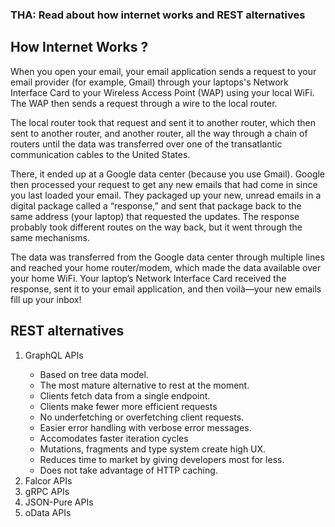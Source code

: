 ### THA: Read about how internet works and REST alternatives

## How Internet Works ? 
<p>When you open your email, your email application sends a request to your email provider (for example, Gmail) through your laptops's Network Interface Card to your Wireless
  Access Point (WAP) using your local WiFi. The WAP then sends a request through a wire to the local router.</p>
  
<p>The local router took that request and sent it to another router, which then sent to another router, and another router, all the way through a chain of routers until the 
  data was transferred over one of the transatlantic communication cables to the United States. </p>  
  
<p>There, it ended up at a Google data center (because you use Gmail). Google then processed your request to get any new emails that had come in since you last loaded your
  email. They packaged up your new, unread emails in a digital package called a “response,” and sent that package back to the same address (your laptop) that requested the
  updates. The response probably took different routes on the way back, but it went through the same mechanisms.</p>  
  
<p>The data was transferred from the Google data center through multiple lines and reached your home router/modem, which made the data available over your home WiFi. 
  Your laptop’s Network Interface Card received the response, sent it to your email application, and then voilà—your new emails fill up your inbox!</p>  
  
  
  
  ## REST alternatives
  <ol>
  <li>GraphQL APIs</li>
  <ul>
    <li>Based on tree data model.</li>
    <li>The most mature alternative to rest at the moment.</li>
    <li>Clients fetch data from a single endpoint.</li>
    <li>Clients make fewer more efficient requests</li>
    <li>No underfetching or overfetching client requests.</li>
    <li>Easier error handling with verbose error messages.</li>
    <li>Accomodates faster iteration cycles</li>
    <li>Mutations, fragments and type system create high UX.</li>
    <li>Reduces time to market by giving developers most for less.</li>
    <li>Does not take advantage of HTTP caching.</li>
  </ul>
  <li>Falcor APIs</li>
  <li>gRPC APIs</li>
  <li>JSON-Pure APIs</li>
  <li>oData APIs</li>
</ol>
  
